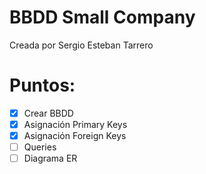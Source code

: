 # BBDD Small Company

Creada por Sergio Esteban Tarrero

# Puntos:

- [X] Crear BBDD
- [X] Asignación Primary Keys
- [X] Asignación Foreign Keys
- [ ] Queries
- [ ] Diagrama ER
